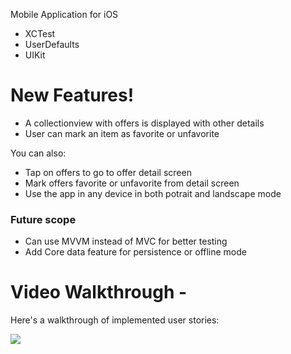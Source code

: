 
Mobile Application for iOS

  - XCTest
  - UserDefaults
  - UIKit

# New Features!

  - A collectionview with offers is displayed with other details
  - User can mark an item as favorite or unfavorite


You can also:
  - Tap on offers to go to offer detail screen
  - Mark offers favorite or unfavorite from detail screen
  - Use the app in any device in both potrait and landscape mode 

### Future scope

 - Can use MVVM instead of MVC for better testing
 - Add Core data feature for persistence or offline mode
 
 # Video Walkthrough - 
 
 Here's a walkthrough of implemented user stories:
 
![](gif/1231.gif)
